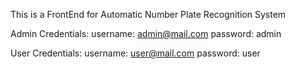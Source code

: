 This is a FrontEnd for Automatic Number Plate Recognition System

Admin Credentials:
username: admin@mail.com
password: admin

User Credentials:
username: user@mail.com
password: user